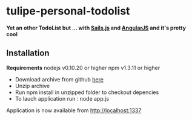 # tulipe-personal-todolist

**Yet an other TodoList but ... with [Sails.js](sailsjs.org) and [AngularJS](http://angularjs.org/) and it's pretty cool**

## Installation

**Requirements**
nodejs v0.10.20 or higher
npm v1.3.11 or higher

+ Download archive from github [here](https://github.com/rdroro/tulipe-personal-todolist/archive/master.zip)
+ Unzip archive
+ Run npm install in unzipped folder to checkout depencies
+ To lauch application run : node app.js

Application is now available from [http://localhost:1337](http://localhost:1337)
